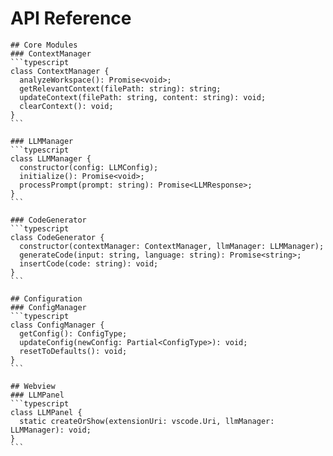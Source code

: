 # API Reference

    ## Core Modules
    ### ContextManager
    ```typescript
    class ContextManager {
      analyzeWorkspace(): Promise<void>;
      getRelevantContext(filePath: string): string;
      updateContext(filePath: string, content: string): void;
      clearContext(): void;
    }
    ```

    ### LLMManager
    ```typescript
    class LLMManager {
      constructor(config: LLMConfig);
      initialize(): Promise<void>;
      processPrompt(prompt: string): Promise<LLMResponse>;
    }
    ```

    ### CodeGenerator
    ```typescript
    class CodeGenerator {
      constructor(contextManager: ContextManager, llmManager: LLMManager);
      generateCode(input: string, language: string): Promise<string>;
      insertCode(code: string): void;
    }
    ```

    ## Configuration
    ### ConfigManager
    ```typescript
    class ConfigManager {
      getConfig(): ConfigType;
      updateConfig(newConfig: Partial<ConfigType>): void;
      resetToDefaults(): void;
    }
    ```

    ## Webview
    ### LLMPanel
    ```typescript
    class LLMPanel {
      static createOrShow(extensionUri: vscode.Uri, llmManager: LLMManager): void;
    }
    ```
